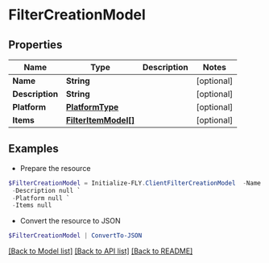 # FilterCreationModel
## Properties

Name | Type | Description | Notes
------------ | ------------- | ------------- | -------------
**Name** | **String** |  | [optional] 
**Description** | **String** |  | [optional] 
**Platform** | [**PlatformType**](PlatformType.md) |  | [optional] 
**Items** | [**FilterItemModel[]**](FilterItemModel.md) |  | [optional] 

## Examples

- Prepare the resource
```powershell
$FilterCreationModel = Initialize-FLY.ClientFilterCreationModel  -Name null `
 -Description null `
 -Platform null `
 -Items null
```

- Convert the resource to JSON
```powershell
$FilterCreationModel | ConvertTo-JSON
```

[[Back to Model list]](../README.md#documentation-for-models) [[Back to API list]](../README.md#documentation-for-api-endpoints) [[Back to README]](../README.md)

